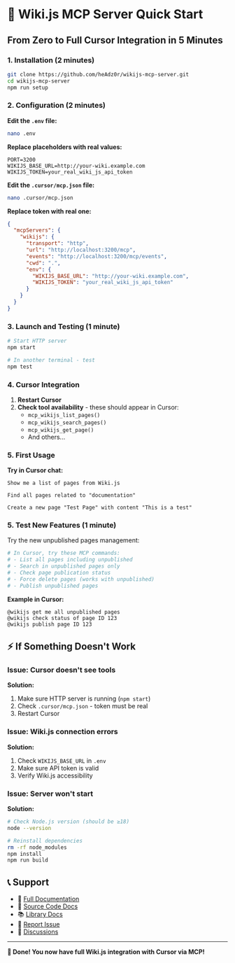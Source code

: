 # 🚀 Wiki.js MCP Server Quick Start

## From Zero to Full Cursor Integration in 5 Minutes

### 1. Installation (2 minutes)

```bash
git clone https://github.com/heAdz0r/wikijs-mcp-server.git
cd wikijs-mcp-server
npm run setup
```

### 2. Configuration (2 minutes)

**Edit the `.env` file:**

```bash
nano .env
```

**Replace placeholders with real values:**

```env
PORT=3200
WIKIJS_BASE_URL=http://your-wiki.example.com
WIKIJS_TOKEN=your_real_wiki_js_api_token
```

**Edit the `.cursor/mcp.json` file:**

```bash
nano .cursor/mcp.json
```

**Replace token with real one:**

```json
{
  "mcpServers": {
    "wikijs": {
      "transport": "http",
      "url": "http://localhost:3200/mcp",
      "events": "http://localhost:3200/mcp/events",
      "cwd": ".",
      "env": {
        "WIKIJS_BASE_URL": "http://your-wiki.example.com",
        "WIKIJS_TOKEN": "your_real_wiki_js_api_token"
      }
    }
  }
}
```

### 3. Launch and Testing (1 minute)

```bash
# Start HTTP server
npm start

# In another terminal - test
npm test
```

### 4. Cursor Integration

1. **Restart Cursor**
2. **Check tool availability** - these should appear in Cursor:
   - `mcp_wikijs_list_pages()`
   - `mcp_wikijs_search_pages()`
   - `mcp_wikijs_get_page()`
   - And others...

### 5. First Usage

**Try in Cursor chat:**

```
Show me a list of pages from Wiki.js
```

```
Find all pages related to "documentation"
```

```
Create a new page "Test Page" with content "This is a test"
```

### 5. Test New Features (1 minute)

Try the new unpublished pages management:

```bash
# In Cursor, try these MCP commands:
# - List all pages including unpublished
# - Search in unpublished pages only
# - Check page publication status
# - Force delete pages (works with unpublished)
# - Publish unpublished pages
```

**Example in Cursor:**

```
@wikijs get me all unpublished pages
@wikijs check status of page ID 123
@wikijs publish page ID 123
```

## ⚡ If Something Doesn't Work

### Issue: Cursor doesn't see tools

**Solution:**

1. Make sure HTTP server is running (`npm start`)
2. Check `.cursor/mcp.json` - token must be real
3. Restart Cursor

### Issue: Wiki.js connection errors

**Solution:**

1. Check `WIKIJS_BASE_URL` in `.env`
2. Make sure API token is valid
3. Verify Wiki.js accessibility

### Issue: Server won't start

**Solution:**

```bash
# Check Node.js version (should be ≥18)
node --version

# Reinstall dependencies
rm -rf node_modules
npm install
npm run build
```

## 📞 Support

- 📖 [Full Documentation](./README.md)
- 📂 [Source Code Docs](./src/README.md)
- 📚 [Library Docs](./lib/README.md)
- 🐛 [Report Issue](https://github.com/heAdz0r/wikijs-mcp-server/issues)
- 💬 [Discussions](https://github.com/heAdz0r/wikijs-mcp-server/discussions)

---

**🎉 Done! You now have full Wiki.js integration with Cursor via MCP!**
